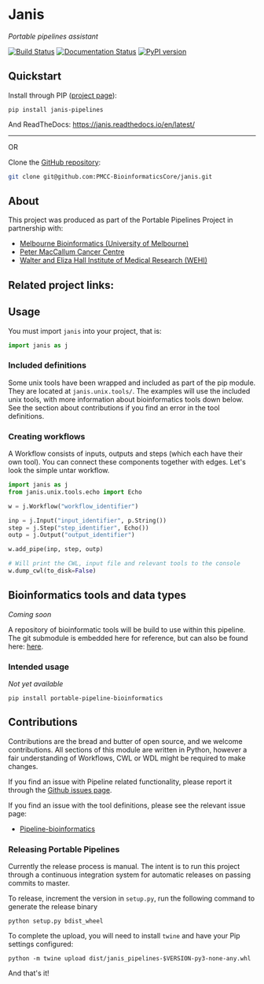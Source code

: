 # Janis
_Portable pipelines assistant_

[![Build Status](https://travis-ci.org/PMCC-BioinformaticsCore/janis.svg?branch=master)](https://travis-ci.org/PMCC-BioinformaticsCore/janis)
[![Documentation Status](https://readthedocs.org/projects/janis/badge/?version=latest)](https://janis.readthedocs.io/en/latest/?badge=latest)
[![PyPI version](https://badge.fury.io/py/janis-pipelines.svg)](https://badge.fury.io/py/janis-pipelines)

## Quickstart

Install through PIP ([project page](https://pypi.org/project/janis-pipelines/)):
```
pip install janis-pipelines
```

And ReadTheDocs: https://janis.readthedocs.io/en/latest/
___
OR

Clone the [GitHub repository](https://github.com/PMCC-BioinformaticsCore/janis):
```bash
git clone git@github.com:PMCC-BioinformaticsCore/janis.git
```


## About

This project was produced as part of the Portable Pipelines Project in partnership with:
- [Melbourne Bioinformatics (University of Melbourne) ](https://www.melbournebioinformatics.org.au/)
- [Peter MacCallum Cancer Centre](https://www.petermac.org/)
- [Walter and Eliza Hall Institute of Medical Research (WEHI) ](https://www.wehi.edu.au/)

Related project links:
- 

## Usage

You must import `janis` into your project, that is:
```python
import janis as j
``` 

### Included definitions

Some unix tools have been wrapped and included as part of the pip module. They are located at `janis.unix.tools/`.
The examples will use the included unix tools, with more information about bioinformatics tools down below. 
See the section about contributions if you find an error in the tool definitions.

### Creating workflows

A Workflow consists of inputs, outputs and steps (which each have their own tool).
You can connect these components together with edges. Let's look the simple untar workflow.

```python
import janis as j
from janis.unix.tools.echo import Echo 

w = j.Workflow("workflow_identifier")

inp = j.Input("input_identifier", p.String())
step = j.Step("step_identifier", Echo())
outp = j.Output("output_identifier")

w.add_pipe(inp, step, outp)

# Will print the CWL, input file and relevant tools to the console
w.dump_cwl(to_disk=False)
```


## Bioinformatics tools and data types

_Coming soon_

A repository of bioinformatic tools will be build to use within this pipeline. 
The git submodule is embedded here for reference, but can also be found here: [here](https://github.com/PMCC-BioinformaticsCore/pipelines-bioinformatics).

### Intended usage

_Not yet available_
```
pip install portable-pipeline-bioinformatics
```


## Contributions

Contributions are the bread and butter of open source, and we welcome contributions. 
All sections of this module are written in Python, however a fair understanding of Workflows, CWL or WDL 
might be required to make changes.

If you find an issue with Pipeline related functionality, please report it through the 
[Github issues page](https://github.com/PMCC-BioinformaticsCore/janis/issues).

If you find an issue with the tool definitions, please see the relevant issue page:
- [Pipeline-bioinformatics](https://github.com/PMCC-BioinformaticsCore/pipelines-bioinformatics/issues)


### Releasing Portable Pipelines

Currently the release process is manual. The intent is to run this project through a continuous integration 
system for automatic releases on passing commits to master.

To release, increment the version in `setup.py`, run the following command to generate the release binary
```
python setup.py bdist_wheel
```

To complete the upload, you will need to install `twine` and have your Pip settings configured:

```
python -m twine upload dist/janis_pipelines-$VERSION-py3-none-any.whl
``` 

And that's it!
